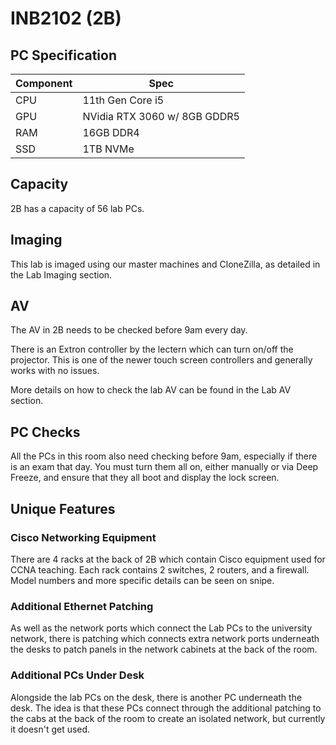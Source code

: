 # INB2102 (2B)

## PC Specification

| Component | Spec                         |
|-----------|------------------------------|
| CPU       | 11th Gen Core i5             |
| GPU       | NVidia RTX 3060 w/ 8GB GDDR5 |
| RAM       | 16GB DDR4                    |
| SSD       | 1TB NVMe                     |

## Capacity
2B has a capacity of 56 lab PCs.

## Imaging
This lab is imaged using our master machines and CloneZilla, as detailed in the Lab Imaging section.

## AV
The AV in 2B needs to be checked before 9am every day.

There is an Extron controller by the lectern which can turn on/off the projector. This is one of the newer touch screen
controllers and generally works with no issues.

More details on how to check the lab AV can be found in the Lab AV section.

## PC Checks
All the PCs in this room also need checking before 9am, especially if there is an exam that day. You must turn them
all on, either manually or via Deep Freeze, and ensure that they all boot and display the lock screen.

## Unique Features

### Cisco Networking Equipment
There are 4 racks at the back of 2B which contain Cisco equipment used for CCNA teaching. Each rack contains 2 switches,
2 routers, and a firewall. Model numbers and more specific details can be seen on snipe.

### Additional Ethernet Patching
As well as the network ports which connect the Lab PCs to the university network, there is patching which connects
extra network ports underneath the desks to patch panels in the network cabinets at the back of the room.

### Additional PCs Under Desk
Alongside the lab PCs on the desk, there is another PC underneath the desk. The idea is that these PCs connect through
the additional patching to the cabs at the back of the room to create an isolated network, but currently it doesn't get
used.